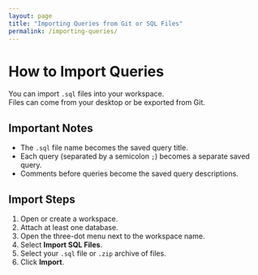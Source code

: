 ```yaml
---
layout: page
title: "Importing Queries from Git or SQL Files"
permalink: /importing-queries/
---
```


# How to Import Queries

You can import `.sql` files into your workspace.  
Files can come from your desktop or be exported from Git.

## Important Notes
- The `.sql` file name becomes the saved query title.
- Each query (separated by a semicolon `;`) becomes a separate saved query.
- Comments before queries become the saved query descriptions.

## Import Steps
1. Open or create a workspace.
2. Attach at least one database.
3. Open the three-dot menu next to the workspace name.
4. Select **Import SQL Files**.
5. Select your `.sql` file or `.zip` archive of files.
6. Click **Import**.

